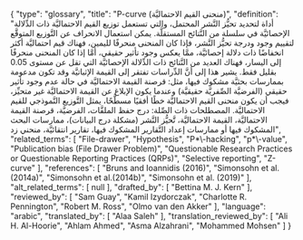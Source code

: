 {
    "type": "glossary",
    "title": "P-curve (منحنى القيم الاحتماليَّة)",
    "definition": "أداة لتحديد تحيُّز النَّشر المحتمل، والتي تستعمل توزيع القيم الاحتماليَّة ذات الدِّلالة الإحصائيَّة في سلسلة من النَّتائج المستقلَّة.  يمكن استعمال الانحراف عن التَّوزيع المتوقَّع لتقييم وجود ودرجة تحيُّز النَّشر، فإذا كان المنحنى منحرفًا لليمين، فهناك قيم احتماليَّة أكثر انخفاضًا ذات دلالة إحصائيَّة، ممَّا يعكس وجود تأثير حقيقي، أمَّا إذا كان المنحنى منحرفًا إلى اليسار، فهناك العديد من النَّتائج ذات الدِّلالة الإحصائيَّة التي تقل عن مستوى 0.05 بقليل فقط.  يشير هذا إلى أنَّ الدِّراسات تفتقر إلى القيمة الإثباتيَّة وقد تكون مدعومة بممارسات بحثيَّة مشكوك فيها، مثل: قرصنة القيمة الاحتماليَّة  في حالة عدم وجود تأثير حقيقي (الفرضيَّة الصِّفريَّة حقيقيَّة) وعندما يكون الإبلاغ عن القيمة الاحتماليَّة غير متحيِّز، فيجب أن يكون منحنى القيم الاحتماليَّة خطًا أفقيًا مسطَّحًا، يمثل التَّوزيع النَّموذجي للقيم الاحتماليَّة.  المصطلحات ذات الصِّلة:  درج حفظ الملفَّات، الفرضيَّة، قرصنة القيمة الاحتماليَّة، القيمة الاحتماليَّة، تَّحيُّز النَّشر (مشكلة درج البيانات)، ممارسات البحث المشكوك فيها أو ممارسات إعداد التَّقارير المشكوك فيها، تقارير انتقائيَّة، منحني زد",
    "related_terms": [
        "File-drawer",
        "Hypothesis",
        "P*\\-hacking",
        "p*\\-value",
        "Publication bias (File Drawer Problem)",
        "Questionable Research Practices or Questionable Reporting Practices (QRPs)",
        "Selective reporting",
        "Z-curve"
    ],
    "references": [
        "Bruns and Ioannidis (2016)",
        "Simonsohn et al. (2014a)",
        "Simonsohn et al.(2014b)",
        "Simonsohn et al. (2019)"
    ],
    "alt_related_terms": [
        null
    ],
    "drafted_by": [
        "Bettina M. J. Kern"
    ],
    "reviewed_by": [
        "Sam Guay",
        "Kamil Izydorczak",
        "Charlotte R. Pennington",
        "Robert M. Ross",
        "Olmo van den Akker"
    ],
    "language": "arabic",
    "translated_by": [
        "Alaa Saleh"
    ],
    "translation_reviewed_by": [
        "Ali H. Al-Hoorie",
        "Ahlam Ahmed",
        "Asma Alzahrani",
        "Mohammed Mohsen"
    ]
}